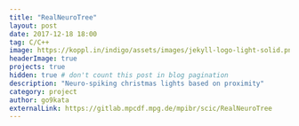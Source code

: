 ```yaml
---
title: "RealNeuroTree"
layout: post
date: 2017-12-18 18:00
tag: C/C++
image: https://koppl.in/indigo/assets/images/jekyll-logo-light-solid.png
headerImage: true
projects: true
hidden: true # don't count this post in blog pagination
description: "Neuro-spiking christmas lights based on proximity"
category: project
author: go9kata
externalLink: https://gitlab.mpcdf.mpg.de/mpibr/scic/RealNeuroTree
---
```

